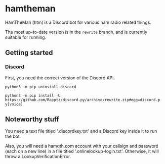 # hamtheman
HamTheMan (htm) is a Discord bot for various ham radio related things.

The most up-to-date version is in the `rewrite` branch, and is currently suitable for running.

## Getting started

### Discord
First, you need the correct version of the Discord API.

`python3 -m pip uninstall discord`

`python3 -m pip install -U https://github.com/Rapptz/discord.py/archive/rewrite.zip#egg=discord.py[voice]`

## Noteworthy stuff
You need a text file titled '.discordkey.txt' and a Discord key inside it to run the bot.

Also, you will need a hamqth.com account with your callsign and password (each on a new line) in a file titled '.onlinelookup-login.txt'.  Otherwise, it will throw a LookupVerificationError.
